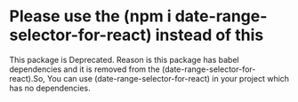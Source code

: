 # Please use the (npm i date-range-selector-for-react) instead of this


This package is Deprecated. Reason is this package has babel dependencies and it is removed from  the 
(date-range-selector-for-react).So, You can use (date-range-selector-for-react) in your project which has no dependencies.
